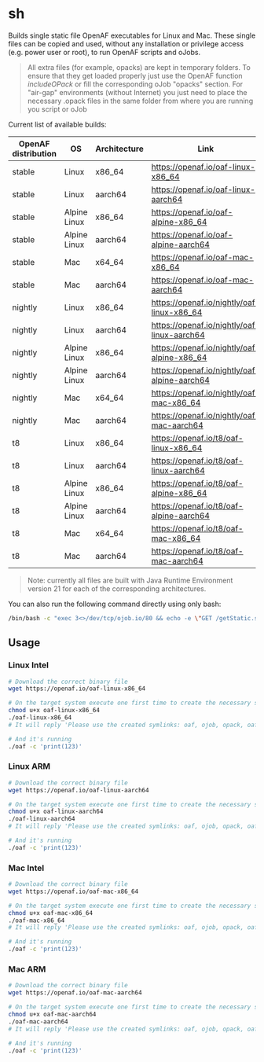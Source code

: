 # sh

Builds single static file OpenAF executables for Linux and Mac. These single files can be copied and used, without any installation or privilege access (e.g. power user or root), to run OpenAF scripts and oJobs. 

> All extra files (for example, opacks) are kept in temporary folders. To ensure that they get loaded properly just use the OpenAF function _includeOPack_ or fill the corresponding oJob "opacks" section. For "air-gap" environments (without Internet) you just need to place the necessary .opack files in the same folder from where you are running you script or oJob

Current list of available builds:

| OpenAF distribution | OS | Architecture | Link |
|---------------------|----|--------------|------|
| stable | Linux | x86_64 | https://openaf.io/oaf-linux-x86_64 |
| stable | Linux | aarch64 | https://openaf.io/oaf-linux-aarch64 |
| stable | Alpine Linux | x86_64 | https://openaf.io/oaf-alpine-x86_64 |
| stable | Alpine Linux | aarch64 | https://openaf.io/oaf-alpine-aarch64 |
| stable | Mac | x64_64 | https://openaf.io/oaf-mac-x86_64 |
| stable | Mac | aarch64 | https://openaf.io/oaf-mac-aarch64 | 
| nightly | Linux | x86_64 | https://openaf.io/nightly/oaf-linux-x86_64 |
| nightly | Linux | aarch64 | https://openaf.io/nightly/oaf-linux-aarch64 |
| nightly | Alpine Linux | x86_64 | https://openaf.io/nightly/oaf-alpine-x86_64 |
| nightly | Alpine Linux | aarch64 | https://openaf.io/nightly/oaf-alpine-aarch64 |
| nightly | Mac | x64_64 | https://openaf.io/nightly/oaf-mac-x86_64  |
| nightly | Mac | aarch64 | https://openaf.io/nightly/oaf-mac-aarch64 | 
| t8 | Linux | x86_64 | https://openaf.io/t8/oaf-linux-x86_64 |
| t8 | Linux | aarch64 | https://openaf.io/t8/oaf-linux-aarch64 |
| t8 | Alpine Linux | x86_64 | https://openaf.io/t8/oaf-alpine-x86_64 |
| t8 | Alpine Linux | aarch64 | https://openaf.io/t8/oaf-alpine-aarch64 |
| t8 | Mac | x64_64 | https://openaf.io/t8/oaf-mac-x86_64 |
| t8 | Mac | aarch64 | https://openaf.io/t8/oaf-mac-aarch64 | 

> Note: currently all files are built with Java Runtime Environment version 21 for each of the corresponding architectures.

You can also run the following command directly using only bash:

```bash
/bin/bash -c "exec 3<>/dev/tcp/ojob.io/80 && echo -e \"GET /getStatic.sh HTTP/1.1\nHost: ojob.io\nUser-Agent: curl\nConnection: close\n\n\" >&3 && cat <&3" | sed '1,/connection: close/d' | tail -n +2 > getStatic.sh && sh getStatic.sh && rm getStatic.sh
```

## Usage

### Linux Intel

```bash
# Download the correct binary file
wget https://openaf.io/oaf-linux-x86_64

# On the target system execute one first time to create the necessary symlinks
chmod u+x oaf-linux-x86_64
./oaf-linux-x86_64
# It will reply 'Please use the created symlinks: oaf, ojob, opack, oafc, oaf-sb or ojob-sb'

# And it's running
./oaf -c 'print(123)'
```

### Linux ARM

```bash
# Download the correct binary file
wget https://openaf.io/oaf-linux-aarch64

# On the target system execute one first time to create the necessary symlinks
chmod u+x oaf-linux-aarch64
./oaf-linux-aarch64
# It will reply 'Please use the created symlinks: oaf, ojob, opack, oafc, oaf-sb or ojob-sb'

# And it's running
./oaf -c 'print(123)'
```

### Mac Intel

```bash
# Download the correct binary file
wget https://openaf.io/oaf-mac-x86_64

# On the target system execute one first time to create the necessary symlinks
chmod u+x oaf-mac-x86_64
./oaf-mac-x86_64
# It will reply 'Please use the created symlinks: oaf, ojob, opack, oafc, oaf-sb or ojob-sb'

# And it's running
./oaf -c 'print(123)'
```

### Mac ARM

```bash
# Download the correct binary file
wget https://openaf.io/oaf-mac-aarch64

# On the target system execute one first time to create the necessary symlinks
chmod u+x oaf-mac-aarch64
./oaf-mac-aarch64
# It will reply 'Please use the created symlinks: oaf, ojob, opack, oafc, oaf-sb or ojob-sb'

# And it's running
./oaf -c 'print(123)'
```

